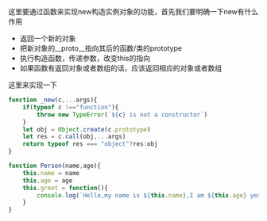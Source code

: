 这里要通过函数来实现new构造实例对象的功能，首先我们要明确一下new有什么作用
* 返回一个新的对象
* 把新对象的__proto__指向其后的函数/类的prototype
* 执行构造函数，传递参数，改变this的指向
* 如果函数有返回对象或者数组的话，应该返回相应的对象或者数组

这里来实现一下
```javascript
function _new(c,...args){
    if(typeof c !=="function"){
        throw new TypeError(`${c} is not a constructor`)
    }
    let obj = Object.create(c.prototype)
    let res = c.call(obj,...args)
    return typeof res === "object"?res:obj
}
```


```javascript
function Person(name,age){
    this.name = name
    this.age = age
    this.greet = function(){
        console.log(`Hello,my name is ${this.name},I am ${this.age} years old`)
    }
}
```